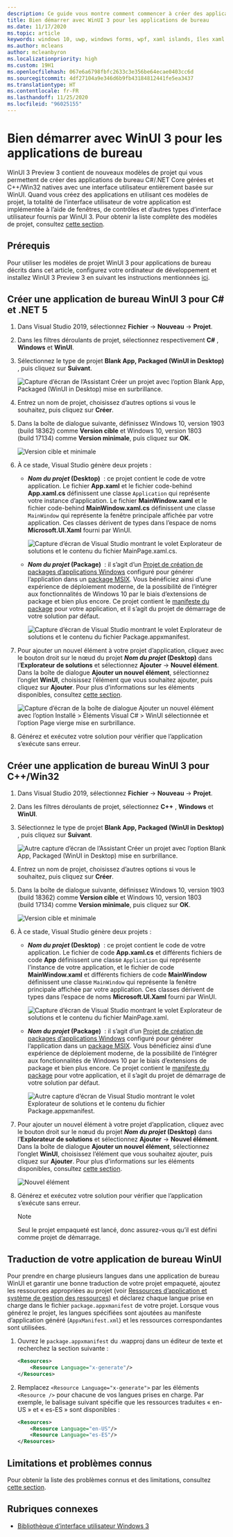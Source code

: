 ```yaml
---
description: Ce guide vous montre comment commencer à créer des applications de bureau .NET et C++/Win32 avec une interface utilisateur WinUI 3.
title: Bien démarrer avec WinUI 3 pour les applications de bureau
ms.date: 11/17/2020
ms.topic: article
keywords: windows 10, uwp, windows forms, wpf, xaml islands, îles xaml
ms.author: mcleans
author: mcleanbyron
ms.localizationpriority: high
ms.custom: 19H1
ms.openlocfilehash: 067e6a6798fbfc2633c3e356be64ecae0403cc6d
ms.sourcegitcommit: 4df27104a9e346d6b9fb43184812441fe5ea3437
ms.translationtype: HT
ms.contentlocale: fr-FR
ms.lasthandoff: 11/25/2020
ms.locfileid: "96025155"
---
```

# <a name="get-started-with-winui-3-for-desktop-apps"></a>Bien démarrer avec WinUI 3 pour les applications de bureau

WinUI 3 Preview 3 contient de nouveaux modèles de projet qui vous permettent de créer des applications de bureau C#/.NET Core gérées et C++/Win32 natives avec une interface utilisateur entièrement basée sur WinUI. Quand vous créez des applications en utilisant ces modèles de projet, la totalité de l’interface utilisateur de votre application est implémentée à l’aide de fenêtres, de contrôles et d’autres types d’interface utilisateur fournis par WinUI 3. Pour obtenir la liste complète des modèles de projet, consultez [cette section](index.md#project-templates-for-winui-3).

## <a name="prerequisites"></a>Prérequis

Pour utiliser les modèles de projet WinUI 3 pour applications de bureau décrits dans cet article, configurez votre ordinateur de développement et installez WinUI 3 Preview 3 en suivant les instructions mentionnées [ici](index.md#install-winui-3-preview-3).

## <a name="create-a-winui-3-desktop-app-for-c-and-net-5"></a>Créer une application de bureau WinUI 3 pour C# et .NET 5

1. Dans Visual Studio 2019, sélectionnez **Fichier** -> **Nouveau** -> **Projet**.

2. Dans les filtres déroulants de projet, sélectionnez respectivement **C#** , **Windows** et **WinUI**.

3. Sélectionnez le type de projet **Blank App, Packaged (WinUI in Desktop)** , puis cliquez sur **Suivant**.

    ![Capture d’écran de l’Assistant Créer un projet avec l’option Blank App, Packaged (WinUI in Desktop) mise en surbrillance.](images/WinUI-csharp-newproject.png)

4. Entrez un nom de projet, choisissez d’autres options si vous le souhaitez, puis cliquez sur **Créer**.

5. Dans la boîte de dialogue suivante, définissez Windows 10, version 1903 (build 18362) comme **Version cible** et Windows 10, version 1803 (build 17134) comme **Version minimale**, puis cliquez sur **OK**.

    ![Version cible et minimale](images/WinUI-min-target-version.png)

6. À ce stade, Visual Studio génère deux projets :

    * **_Nom du projet_ (Desktop)**  : ce projet contient le code de votre application. Le fichier **App.xaml** et le fichier code-behind **App.xaml.cs** définissent une classe `Application` qui représente votre instance d’application. Le fichier **MainWindow.xaml** et le fichier code-behind **MainWindow.xaml.cs** définissent une classe `MainWindow` qui représente la fenêtre principale affichée par votre application. Ces classes dérivent de types dans l’espace de noms **Microsoft.UI.Xaml** fourni par WinUI.

        ![Capture d’écran de Visual Studio montrant le volet Explorateur de solutions et le contenu du fichier MainPage.xaml.cs.](images/WinUI-csharp-appproject.png)

    * **_Nom du projet_ (Package)**  : il s’agit d’un [Projet de création de packages d’applications Windows](/windows/msix/desktop/desktop-to-uwp-packaging-dot-net) configuré pour générer l’application dans un [package MSIX](/windows/msix/overview). Vous bénéficiez ainsi d’une expérience de déploiement moderne, de la possibilité de l’intégrer aux fonctionnalités de Windows 10 par le biais d’extensions de package et bien plus encore. Ce projet contient le [manifeste du package](/uwp/schemas/appxpackage/uapmanifestschema/schema-root) pour votre application, et il s’agit du projet de démarrage de votre solution par défaut.

        ![Capture d’écran de Visual Studio montrant le volet Explorateur de solutions et le contenu du fichier Package.appxmanifest.](images/WinUI-csharp-packageproject.png)

7. Pour ajouter un nouvel élément à votre projet d’application, cliquez avec le bouton droit sur le nœud du projet **_Nom du projet_ (Desktop)** dans l’**Explorateur de solutions** et sélectionnez **Ajouter** -> **Nouvel élément**. Dans la boîte de dialogue **Ajouter un nouvel élément**, sélectionnez l’onglet **WinUI**, choisissez l’élément que vous souhaitez ajouter, puis cliquez sur **Ajouter**. Pour plus d’informations sur les éléments disponibles, consultez [cette section](index.md#item-templates-for-winui-3).

    ![Capture d’écran de la boîte de dialogue Ajouter un nouvel élément avec l’option Installé > Éléments Visual C# > WinUI sélectionnée et l’option Page vierge mise en surbrillance.](images/WinUI-csharp-newitem.png)

8. Générez et exécutez votre solution pour vérifier que l’application s’exécute sans erreur.

## <a name="create-a-winui-3-desktop-app-for-cwin32"></a>Créer une application de bureau WinUI 3 pour C++/Win32

1. Dans Visual Studio 2019, sélectionnez **Fichier** -> **Nouveau** -> **Projet**.

2. Dans les filtres déroulants de projet, sélectionnez **C++** , **Windows** et **WinUI**.

3. Sélectionnez le type de projet **Blank App, Packaged (WinUI in Desktop)** , puis cliquez sur **Suivant**.

    ![Autre capture d’écran de l’Assistant Créer un projet avec l’option Blank App, Packaged (WinUI in Desktop) mise en surbrillance.](images/WinUI-cpp-newproject.png)

4. Entrez un nom de projet, choisissez d’autres options si vous le souhaitez, puis cliquez sur **Créer**.

5. Dans la boîte de dialogue suivante, définissez Windows 10, version 1903 (build 18362) comme **Version cible** et Windows 10, version 1803 (build 17134) comme **Version minimale**, puis cliquez sur **OK**.

    ![Version cible et minimale](images/WinUI-min-target-version.png)

6. À ce stade, Visual Studio génère deux projets :

    * **_Nom du projet_ (Desktop)**  : ce projet contient le code de votre application. Le fichier de code **App.xaml.cs** et différents fichiers de code **App** définissent une classe `Application` qui représente l’instance de votre application, et le fichier de code **MainWindow.xaml** et différents fichiers de code **MainWindow** définissent une classe `MainWindow` qui représente la fenêtre principale affichée par votre application. Ces classes dérivent de types dans l’espace de noms **Microsoft.UI.Xaml** fourni par WinUI.

        ![Capture d’écran de Visual Studio montrant le volet Explorateur de solutions et le contenu du fichier MainPage.xaml.](images/WinUI-cpp-appproject.png)

    * **_Nom du projet_ (Package)**  : il s’agit d’un [Projet de création de packages d’applications Windows](/windows/msix/desktop/desktop-to-uwp-packaging-dot-net) configuré pour générer l’application dans un [package MSIX](/windows/msix/overview). Vous bénéficiez ainsi d’une expérience de déploiement moderne, de la possibilité de l’intégrer aux fonctionnalités de Windows 10 par le biais d’extensions de package et bien plus encore. Ce projet contient le [manifeste du package](/uwp/schemas/appxpackage/uapmanifestschema/schema-root) pour votre application, et il s’agit du projet de démarrage de votre solution par défaut.

        ![Autre capture d’écran de Visual Studio montrant le volet Explorateur de solutions et le contenu du fichier Package.appxmanifest.](images/WinUI-cpp-packageproject.png)

7. Pour ajouter un nouvel élément à votre projet d’application, cliquez avec le bouton droit sur le nœud du projet **_Nom du projet_ (Desktop)** dans l’**Explorateur de solutions** et sélectionnez **Ajouter** -> **Nouvel élément**. Dans la boîte de dialogue **Ajouter un nouvel élément**, sélectionnez l’onglet **WinUI**, choisissez l’élément que vous souhaitez ajouter, puis cliquez sur **Ajouter**. Pour plus d’informations sur les éléments disponibles, consultez [cette section](index.md#item-templates-for-winui-3).

    ![Nouvel élément](images/WinUI-cpp-newitem.png)

8. Générez et exécutez votre solution pour vérifier que l’application s’exécute sans erreur.

   > [!NOTE]
   > Seul le projet empaqueté est lancé, donc assurez-vous qu’il est défini comme projet de démarrage.

## <a name="localizing-your-winui-desktop-app"></a>Traduction de votre application de bureau WinUI

Pour prendre en charge plusieurs langues dans une application de bureau WinUI et garantir une bonne traduction de votre projet empaqueté, ajoutez les ressources appropriées au projet (voir [Ressources d’application et système de gestion des ressources](/windows/uwp/app-resources/)) et déclarez chaque langue prise en charge dans le fichier `package.appxmanifest` de votre projet. Lorsque vous générez le projet, les langues spécifiées sont ajoutées au manifeste d’application généré (`AppxManifest.xml`) et les ressources correspondantes sont utilisées.

1. Ouvrez le `package.appxmanifest` du .wapproj dans un éditeur de texte et recherchez la section suivante :

    ```xml
    <Resources>
        <Resource Language="x-generate"/>
    </Resources>
    ```

2. Remplacez `<Resource Language="x-generate">` par les éléments `<Resource />` pour chacune de vos langues prises en charge. Par exemple, le balisage suivant spécifie que les ressources traduites « en-US » et « es-ES » sont disponibles :

    ```xml
    <Resources>
        <Resource Language="en-US"/>
        <Resource Language="es-ES"/>
    </Resources>
    ```

## <a name="known-issues-and-limitations"></a>Limitations et problèmes connus

Pour obtenir la liste des problèmes connus et des limitations, consultez [cette section](index.md#preview-3-limitations-and-known-issues).

## <a name="related-topics"></a>Rubriques connexes

* [Bibliothèque d’interface utilisateur Windows 3](index.md)